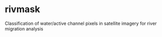 # rivmask
Classification of water/active channel pixels in satellite imagery for river migration analysis
